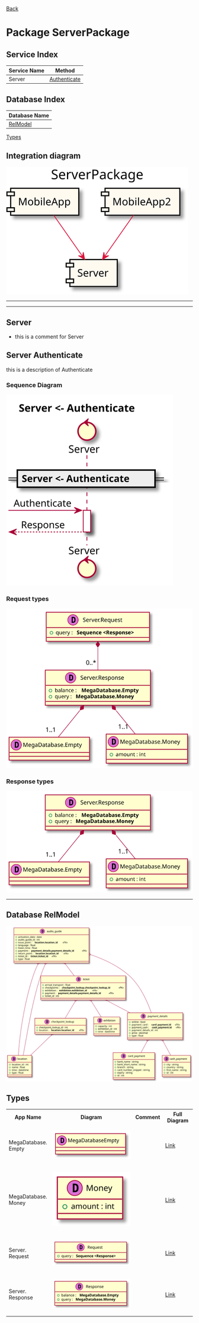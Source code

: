 
[Back](../README.md)
# Package ServerPackage

## Service Index
| Service Name | Method |
----|----
Server | [Authenticate](#Server-Authenticate) |

## Database Index
| Database Name |
----|
| [RelModel](#Database-RelModel) |

[Types](#Types)

## Integration diagram

![](ServerPackage_integration.svg)

---



---




## Server

- this is a comment for Server





## Server Authenticate

this is a description of Authenticate

### Sequence Diagram
![](ServerAuthenticate.svg)

### Request types


![](ServerAuthenticatedata-model-parameter0.svg)


### Response types


![](ServerAuthenticatedata-model-response0.svg)


---



## Database RelModel

![](RelModeldb.svg)


## Types
<table>
<tr>
<th>App Name</th>
<th>Diagram</th>
<th>Comment</th>
<th>Full Diagram</th>
</tr>


<tr>
<td>

MegaDatabase.<br>Empty
</td>
<td>

![](SimpleEmptydata-model1.svg)
</td>
<td> 

 
</td>
<td>

[Link](Full-Emptydata-model1.svg)
</td>
</tr>
<tr>
<td>

MegaDatabase.<br>Money
</td>
<td>

![](SimpleMoneydata-model1.svg)
</td>
<td> 

 
</td>
<td>

[Link](Full-Moneydata-model1.svg)
</td>
</tr>
<tr>
<td>

Server.<br>Request
</td>
<td>

![](SimpleRequestdata-model1.svg)
</td>
<td> 

 
</td>
<td>

[Link](Full-Requestdata-model1.svg)
</td>
</tr>
<tr>
<td>

Server.<br>Response
</td>
<td>

![](SimpleResponsedata-model1.svg)
</td>
<td> 

 
</td>
<td>

[Link](Full-Responsedata-model1.svg)
</td>
</tr>
</table>
